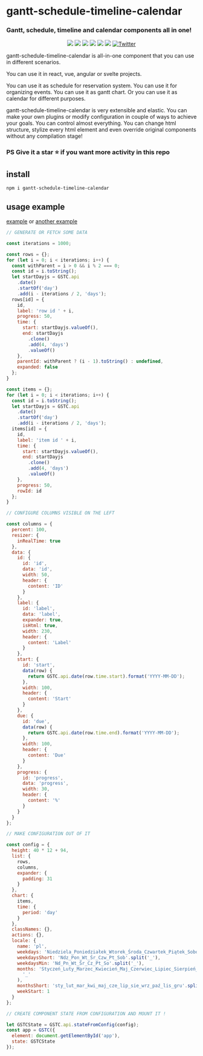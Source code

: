# gantt-schedule-timeline-calendar

### Gantt, schedule, timeline and calendar components all in one!

<div style="display:block;text-align:center">
<img src="https://api.codacy.com/project/badge/Grade/732e0ef156344594b48584af97ba1e4a">
<img src="https://snyk.io/test/github/neuronetio/gantt-schedule-timeline-calendar/badge.svg">
<img src="https://img.badgesize.io/neuronetio/gantt-schedule-timeline-calendar/master/dist/index.umd.js.png?compression=gzip&label=gzipped">
<img src="https://img.shields.io/npm/dm/gantt-schedule-timeline-calendar.svg">
<img src="https://img.shields.io/npm/l/gantt-schedule-timeline-calendar.svg">
<img src="https://badge.fury.io/js/gantt-schedule-timeline-calendar.svg">
<a href="https://twitter.com/intent/tweet?text=Wow:&url=https%3A%2F%2Fgithub.com%2Fneuronetio%2Fgantt-schedule-timeline-calendar"><img alt="Twitter" src="https://img.shields.io/twitter/url/https/github.com/neuronetio/gantt-schedule-timeline-calendar?style=social"></a>
</div>

gantt-schedule-timeline-calendar is all-in-one component that you can use in different scenarios.

You can use it in react, vue, angular or svelte projects.

You can use it as schedule for reservation system. You can use it for organizing events. You can use it as gantt chart. Or you can use it as calendar for different purposes.

gantt-schedule-timeline-calendar is very extensible and elastic. You can make your own plugins or modify configuration in couple of ways to achieve your goals.
You can control almost everything. You can change html structure, stylize every html element and even override original components without any compilation stage!

### PS Give it a star :star: if you want more activity in this repo

## install

`npm i gantt-schedule-timeline-calendar`

## usage example

[example](https://neuronet.io/gantt-schedule-timeline-calendar/scheduler.html) or [another example](https://neuronet.io/gantt-schedule-timeline-calendar/main.html)

```javascript
// GENERATE OR FETCH SOME DATA

const iterations = 1000;

const rows = {};
for (let i = 0; i < iterations; i++) {
  const withParent = i > 0 && i % 2 === 0;
  const id = i.toString();
  let startDayjs = GSTC.api
    .date()
    .startOf('day')
    .add(i - iterations / 2, 'days');
  rows[id] = {
    id,
    label: 'row id ' + i,
    progress: 50,
    time: {
      start: startDayjs.valueOf(),
      end: startDayjs
        .clone()
        .add(4, 'days')
        .valueOf()
    },
    parentId: withParent ? (i - 1).toString() : undefined,
    expanded: false
  };
}

const items = {};
for (let i = 0; i < iterations; i++) {
  const id = i.toString();
  let startDayjs = GSTC.api
    .date()
    .startOf('day')
    .add(i - iterations / 2, 'days');
  items[id] = {
    id,
    label: 'item id ' + i,
    time: {
      start: startDayjs.valueOf(),
      end: startDayjs
        .clone()
        .add(4, 'days')
        .valueOf()
    },
    progress: 50,
    rowId: id
  };
}

// CONFIGURE COLUMNS VISIBLE ON THE LEFT

const columns = {
  percent: 100,
  resizer: {
    inRealTime: true
  },
  data: {
    id: {
      id: 'id',
      data: 'id',
      width: 50,
      header: {
        content: 'ID'
      }
    },
    label: {
      id: 'label',
      data: 'label',
      expander: true,
      isHtml: true,
      width: 230,
      header: {
        content: 'Label'
      }
    },
    start: {
      id: 'start',
      data(row) {
        return GSTC.api.date(row.time.start).format('YYYY-MM-DD');
      },
      width: 100,
      header: {
        content: 'Start'
      }
    },
    due: {
      id: 'due',
      data(row) {
        return GSTC.api.date(row.time.end).format('YYYY-MM-DD');
      },
      width: 100,
      header: {
        content: 'Due'
      }
    },
    progress: {
      id: 'progress',
      data: 'progress',
      width: 30,
      header: {
        content: '%'
      }
    }
  }
};

// MAKE CONFIGURATION OUT OF IT

const config = {
  height: 40 * 12 + 94,
  list: {
    rows,
    columns,
    expander: {
      padding: 31
    }
  },
  chart: {
    items,
    time: {
      period: 'day'
    }
  },
  classNames: {},
  actions: {},
  locale: {
    name: 'pl',
    weekdays: 'Niedziela_Poniedziałek_Wtorek_Środa_Czwartek_Piątek_Sobota'.split('_'),
    weekdaysShort: 'Ndz_Pon_Wt_Śr_Czw_Pt_Sob'.split('_'),
    weekdaysMin: 'Nd_Pn_Wt_Śr_Cz_Pt_So'.split('_'),
    months: 'Styczeń_Luty_Marzec_Kwiecień_Maj_Czerwiec_Lipiec_Sierpień_Wrzesień_Październik_Listopad_Grudzień'.split(
      '_'
    ),
    monthsShort: 'sty_lut_mar_kwi_maj_cze_lip_sie_wrz_paź_lis_gru'.split('_'),
    weekStart: 1
  }
};

// CREATE COMPONENT STATE FROM CONFIGURATION AND MOUNT IT !

let GSTCState = GSTC.api.stateFromConfig(config);
const app = GSTC({
  element: document.getElementById('app'),
  state: GSTCState
});
```
